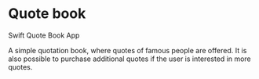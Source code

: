 # Quote book
 Swift Quote Book App

A simple quotation book, where quotes of famous people are offered.
It is also possible to purchase additional quotes if the user is interested in more quotes.
